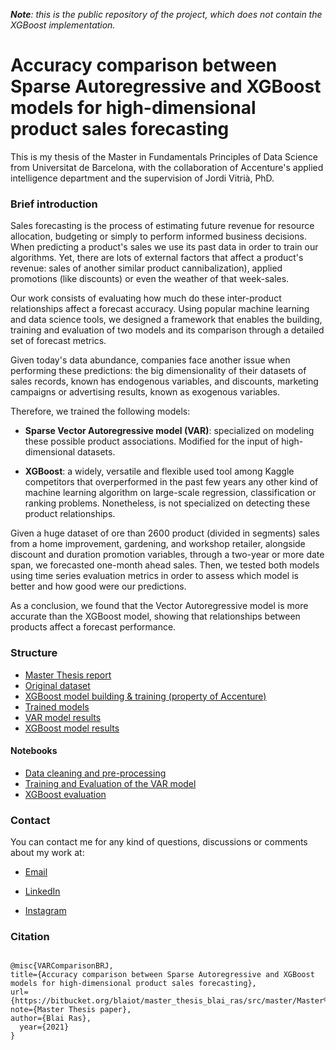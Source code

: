 _**Note**: this is the public repository of the project, which does not contain the XGBoost implementation._ 

# Accuracy comparison between Sparse Autoregressive and XGBoost models for high-dimensional product sales forecasting #

This is my thesis of the Master in Fundamentals Principles of Data Science from Universitat de Barcelona, with the collaboration of Accenture's applied intelligence department and the supervision of Jordi Vitrià, PhD.

### Brief introduction ###

Sales forecasting is the process of estimating future revenue for resource allocation, budgeting or simply to perform informed business decisions. When predicting a product's sales we use its past data in order to train our algorithms. Yet, there are lots of external factors that affect a product's revenue: sales of another similar product  cannibalization), applied promotions (like discounts) or even the weather of that week-sales. 

Our work consists of evaluating how much do these inter-product relationships affect a forecast accuracy. Using popular machine learning and data science tools, we designed a framework that enables the building, training and evaluation of two models and its comparison through a detailed set of forecast metrics. 

Given today's data abundance, companies face another issue when performing these predictions: the big dimensionality of their datasets of sales records, known has endogenous variables, and discounts, marketing campaigns or advertising results, known as exogenous variables.

Therefore, we trained the following models:

* **Sparse Vector Autoregressive model (VAR)**: specialized on modeling these possible product associations. Modified for the input of high-dimensional datasets.

* **XGBoost**: a widely, versatile and flexible used tool among Kaggle competitors that overperformed in the past few years any other kind of machine learning algorithm on large-scale regression, classification or ranking problems. Nonetheless, is not specialized on detecting these product relationships.

Given a huge dataset of ore than 2600 product (divided in segments) sales from a home improvement, gardening, and workshop retailer, alongside discount and duration promotion variables, through a two-year or more date span, we forecasted one-month ahead sales. Then, we tested both models using time series evaluation metrics in order to assess which model is better and how good were our predictions. 

As a conclusion, we found that the Vector Autoregressive model is more accurate than the XGBoost model, showing
that relationships between products affect a forecast performance.

### Structure

* [Master Thesis report](https://bitbucket.org/blaiot/master_thesis_blai_ras/src/master/Master%20Thesis%20Report.pdf)
* [Original dataset](https://bitbucket.org/blaiot/master_thesis_blai_ras/src/master/Data/)
* [XGBoost model building & training (property of Accenture)](https://bitbucket.org/blaiot/master_thesis_blai_ras/src/master/XGBoost/TFM%20Blai/TFM%20Blai.Rproj)
* [Trained models](https://bitbucket.org/blaiot/master_thesis_blai_ras/src/master/Models/Processed/)
* [VAR model results](https://bitbucket.org/blaiot/master_thesis_blai_ras/src/master/VAR%20Results/)
* [XGBoost model results](https://bitbucket.org/blaiot/master_thesis_blai_ras/src/master/XGBoost/TFM%20Blai/Evaluation%20Results/)

#### Notebooks

* [Data cleaning and pre-processing](https://bitbucket.org/blaiot/master_thesis_blai_ras/src/master/01.%20Preprocess.ipynb)
* [Training and Evaluation of the VAR model](https://bitbucket.org/blaiot/master_thesis_blai_ras/src/master/02.%20Training%20%26%20Evaluation%20(VAR).ipynb)
* [XGBoost evaluation](https://bitbucket.org/blaiot/master_thesis_blai_ras/src/master/XGBoost/TFM%20Blai/Evaluation%20Results/)

### Contact

You can contact me for any kind of questions, discussions or comments about my work at:

* [Email](mailto:blai.ras.jim@gmail.com)

* [LinkedIn](https://www.linkedin.com/in/blai-ras-590381192/)

* [Instagram](https://www.instagram.com/blaiot/)

### Citation

```

@misc{VARComparisonBRJ,
title={Accuracy comparison between Sparse Autoregressive and XGBoost models for high-dimensional product sales forecasting},
url={https://bitbucket.org/blaiot/master_thesis_blai_ras/src/master/Master%20Thesis%20Report.pdf},
note={Master Thesis paper},
author={Blai Ras},
  year={2021}
}

```